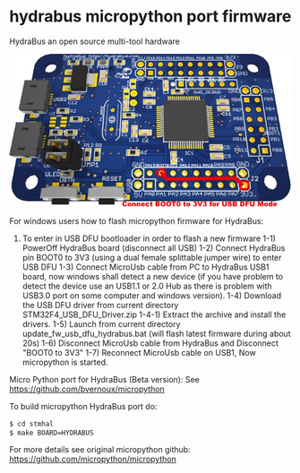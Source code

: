 hydrabus micropython port firmware
========

HydraBus an open source multi-tool hardware

![HydraBus board](HydraBus_board.jpg)

For windows users how to flash micropython firmware for HydraBus:
1) To enter in USB DFU bootloader in order to flash a new firmware 
 1-1) PowerOff HydraBus board (disconnect all USB)
 1-2) Connect HydraBus pin BOOT0 to 3V3 (using a dual female splittable jumper wire) to enter USB DFU
 1-3) Connect MicroUsb cable from PC to HydraBus USB1 board, now windows shall detect a new device
     (if you have problem to detect the device use an USB1.1 or 2.0 Hub
      as there is problem with USB3.0 port on some computer and windows version).
 1-4) Download the USB DFU driver from current directory STM32F4_USB_DFU_Driver.zip
  1-4-1) Extract the archive and install the drivers.
 1-5) Launch from current directory update_fw_usb_dfu_hydrabus.bat (will flash latest firmware during about 20s)
 1-6) Disconnect MicroUsb cable from HydraBus and Disconnect "BOOT0 to 3V3"
 1-7) Reconnect MicroUsb cable on USB1, Now micropython is started.

Micro Python port for HydraBus (Beta version):
See https://github.com/bvernoux/micropython

To build micropython HydraBus port do:

    $ cd stmhal
    $ make BOARD=HYDRABUS

For more details see original micropython github: https://github.com/micropython/micropython
